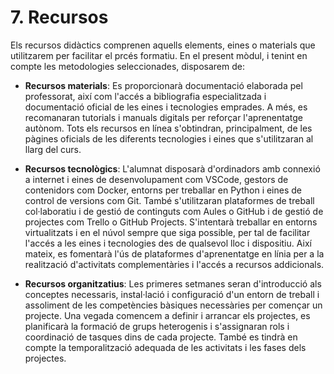# 7. Recursos

<!-- 

L'apartat de recursos didàctics fa referència als elements, les ferramentes o els materials que els docents utilitzen per a facilitar el procés formatiu.

Els tipus de recursos didàctics han de ser variats i poden classificar-se segons el format, la funció o el context en què s'utilitzen. Alguns dels tipus més comuns de recursos didàctics són:
* Recursos materials: són els elements físics que s'utilitzen en l'aula i que permeten aprenentatges significatius, adaptats a les aracterístiques del grup, seleccionats segons els nivells de l'alumnat, el tipus de tasques que es realitzaran, etc.
* Recursos tecnològics: inclouen ferramentes digitals i dispositius que faciliten l'aprenentatge mitjançant l'ús de la tecnologia.
* Recursos organitzatius: tenint en compte la necessitat d'aplicar metodologies actives en les aules, és important pensar en agrupacions flexibles, codocència o qualsevol altra ferramenta que facilite el procés d'ensenyança-aprenentatge en esta línia. Se seguiran les instruccions d'inici de curs per a este punt.

-->

Els recursos didàctics comprenen aquells elements, eines o materials que utilitzarem per facilitar el prcés formatiu. En el present mòdul, i tenint en compte les metodologies seleccionades, disposarem de:

* **Recursos materials**: Es proporcionarà documentació elaborada pel professorat, així com l'accés a bibliografia especialitzada i documentació oficial de les eines i tecnologies emprades. A més, es recomanaran tutorials i manuals digitals per reforçar l'aprenentatge autònom. Tots els recursos en línea s'obtindran, principalment, de les pàgines oficials de les diferents tecnologies i eines que s'utilitzaran al llarg del curs. 

* **Recursos tecnològics**: L'alumnat disposarà d'ordinadors amb connexió a internet i eines de desenvolupament com VSCode, gestors de contenidors com Docker, entorns per treballar en Python i eines de control de versions com Git. També s'utilitzaran plataformes de treball col·laboratiu i de gestió de continguts com Aules o GitHub i de gestió de projectes com Trello o GitHub Projects. S'intentarà treballar en entorns virtualitzats i en el núvol sempre que siga possible, per tal de facilitar l'accés a les eines i tecnologies des de qualsevol lloc i dispositiu. Així mateix, es fomentarà l'ús de plataformes d'aprenentatge en línia per a la realització d'activitats complementàries i l'accés a recursos addicionals.

* **Recursos organitzatius**:
Les primeres setmanes seran d'introducció als conceptes necessaris, instal·lació i configuració d'un entorn de treball i assoliment de les competències bàsiques necessàries per començar un projecte. Una vegada comencem a definir i arrancar els projectes, es planificarà la formació de grups heterogenis i s'assignaran rols i coordinació de tasques dins de cada projecte. També es tindrà en compte la temporalització adequada de les activitats i les fases dels projectes.
